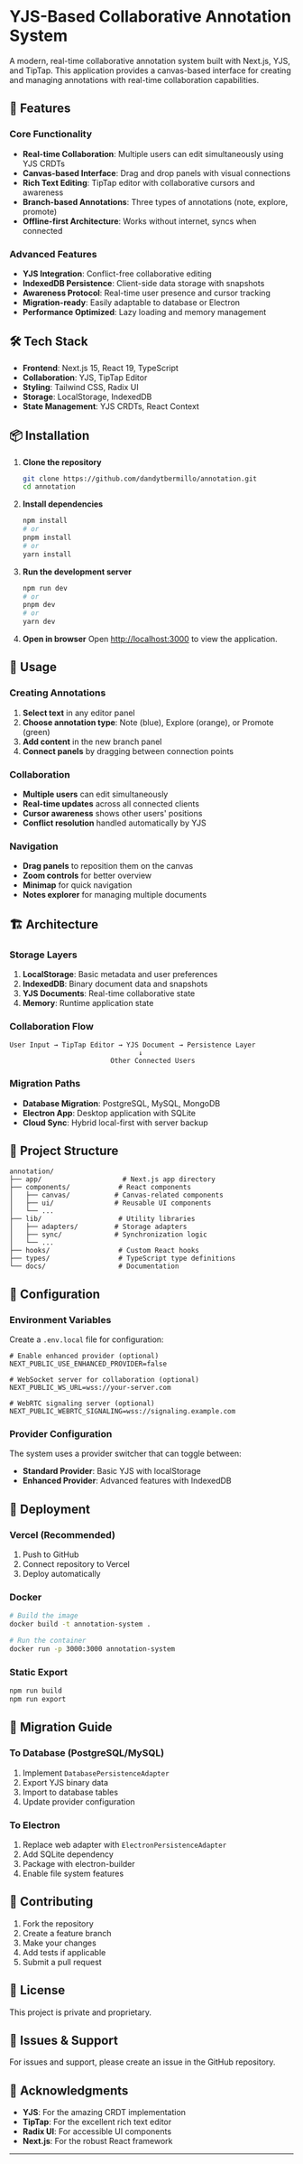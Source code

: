 # YJS-Based Collaborative Annotation System

A modern, real-time collaborative annotation system built with Next.js, YJS, and TipTap. This application provides a canvas-based interface for creating and managing annotations with real-time collaboration capabilities.

## 🚀 Features

### Core Functionality
- **Real-time Collaboration**: Multiple users can edit simultaneously using YJS CRDTs
- **Canvas-based Interface**: Drag and drop panels with visual connections
- **Rich Text Editing**: TipTap editor with collaborative cursors and awareness
- **Branch-based Annotations**: Three types of annotations (note, explore, promote)
- **Offline-first Architecture**: Works without internet, syncs when connected

### Advanced Features
- **YJS Integration**: Conflict-free collaborative editing
- **IndexedDB Persistence**: Client-side data storage with snapshots
- **Awareness Protocol**: Real-time user presence and cursor tracking
- **Migration-ready**: Easily adaptable to database or Electron
- **Performance Optimized**: Lazy loading and memory management

## 🛠️ Tech Stack

- **Frontend**: Next.js 15, React 19, TypeScript
- **Collaboration**: YJS, TipTap Editor
- **Styling**: Tailwind CSS, Radix UI
- **Storage**: LocalStorage, IndexedDB
- **State Management**: YJS CRDTs, React Context

## 📦 Installation

1. **Clone the repository**
   ```bash
   git clone https://github.com/dandytbermillo/annotation.git
   cd annotation
   ```

2. **Install dependencies**
   ```bash
   npm install
   # or
   pnpm install
   # or
   yarn install
   ```

3. **Run the development server**
   ```bash
   npm run dev
   # or
   pnpm dev
   # or
   yarn dev
   ```

4. **Open in browser**
   Open [http://localhost:3000](http://localhost:3000) to view the application.

## 🎯 Usage

### Creating Annotations
1. **Select text** in any editor panel
2. **Choose annotation type**: Note (blue), Explore (orange), or Promote (green)
3. **Add content** in the new branch panel
4. **Connect panels** by dragging between connection points

### Collaboration
- **Multiple users** can edit simultaneously
- **Real-time updates** across all connected clients
- **Cursor awareness** shows other users' positions
- **Conflict resolution** handled automatically by YJS

### Navigation
- **Drag panels** to reposition them on the canvas
- **Zoom controls** for better overview
- **Minimap** for quick navigation
- **Notes explorer** for managing multiple documents

## 🏗️ Architecture

### Storage Layers
1. **LocalStorage**: Basic metadata and user preferences
2. **IndexedDB**: Binary document data and snapshots
3. **YJS Documents**: Real-time collaborative state
4. **Memory**: Runtime application state

### Collaboration Flow
```
User Input → TipTap Editor → YJS Document → Persistence Layer
                                ↓
                         Other Connected Users
```

### Migration Paths
- **Database Migration**: PostgreSQL, MySQL, MongoDB
- **Electron App**: Desktop application with SQLite
- **Cloud Sync**: Hybrid local-first with server backup

## 📁 Project Structure

```
annotation/
├── app/                    # Next.js app directory
├── components/            # React components
│   ├── canvas/           # Canvas-related components
│   ├── ui/               # Reusable UI components
│   └── ...
├── lib/                   # Utility libraries
│   ├── adapters/         # Storage adapters
│   ├── sync/             # Synchronization logic
│   └── ...
├── hooks/                 # Custom React hooks
├── types/                 # TypeScript type definitions
└── docs/                  # Documentation
```

## 🔧 Configuration

### Environment Variables
Create a `.env.local` file for configuration:

```env
# Enable enhanced provider (optional)
NEXT_PUBLIC_USE_ENHANCED_PROVIDER=false

# WebSocket server for collaboration (optional)
NEXT_PUBLIC_WS_URL=wss://your-server.com

# WebRTC signaling server (optional)
NEXT_PUBLIC_WEBRTC_SIGNALING=wss://signaling.example.com
```

### Provider Configuration
The system uses a provider switcher that can toggle between:
- **Standard Provider**: Basic YJS with localStorage
- **Enhanced Provider**: Advanced features with IndexedDB

## 🚀 Deployment

### Vercel (Recommended)
1. Push to GitHub
2. Connect repository to Vercel
3. Deploy automatically

### Docker
```bash
# Build the image
docker build -t annotation-system .

# Run the container
docker run -p 3000:3000 annotation-system
```

### Static Export
```bash
npm run build
npm run export
```

## 🔄 Migration Guide

### To Database (PostgreSQL/MySQL)
1. Implement `DatabasePersistenceAdapter`
2. Export YJS binary data
3. Import to database tables
4. Update provider configuration

### To Electron
1. Replace web adapter with `ElectronPersistenceAdapter`
2. Add SQLite dependency
3. Package with electron-builder
4. Enable file system features

## 🤝 Contributing

1. Fork the repository
2. Create a feature branch
3. Make your changes
4. Add tests if applicable
5. Submit a pull request

## 📝 License

This project is private and proprietary.

## 🐛 Issues & Support

For issues and support, please create an issue in the GitHub repository.

## 🙏 Acknowledgments

- **YJS**: For the amazing CRDT implementation
- **TipTap**: For the excellent rich text editor
- **Radix UI**: For accessible UI components
- **Next.js**: For the robust React framework

---

 